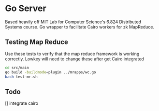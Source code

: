 # Go Server

Based heavily off MIT Lab for Computer Science's 6.824 Distributed Systems course. Go wrapper to facilitate Cairo workers for zk MapReduce.

## Testing Map Reduce

Use these tests to verify that the map reduce framework is working correctly. Lowkey will need to change these after get Cairo integrated

```sh
cd src/main
go build -buildmode=plugin ../mrapps/wc.go
bash test-mr.sh
```

## Todo

[] integrate cairo
